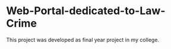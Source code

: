 # Web-Portal-dedicated-to-Law-Crime
This project was developed as final year project in my college.
